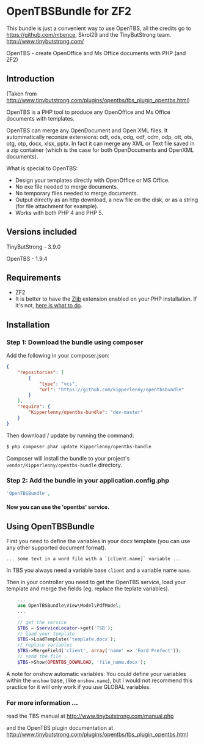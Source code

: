 OpenTBSBundle for ZF2
=========================

This bundle is just a convenient way to use OpenTBS, all the credits go to https://github.com/mbence, Skrol29 and the TinyButStrong team. http://www.tinybutstrong.com/

OpenTBS - create OpenOffice and Ms Office documents with PHP (and ZF2)


## Introduction

(Taken from http://www.tinybutstrong.com/plugins/opentbs/tbs_plugin_opentbs.html)

OpenTBS is a PHP tool to produce any OpenOffice and Ms Office documents with templates.

OpenTBS can merge any OpenDocument and Open XML files. It autommatically reconize extensions: odt, ods, odg, odf, odm, odp, ott, ots, otg, otp, docx, xlsx, pptx.
In fact it can merge any XML or Text file saved in a zip container (which is the case for both OpenDocuments and OpenXML documents).

What is special to OpenTBS:
* Design your templates directly with OpenOffice or MS Office.
* No exe file needed to merge documents.
* No temporary files needed to merge documents.
* Output directly as an http download, a new file on the disk, or as a string (for file attachment for example).
* Works with both PHP 4 and PHP 5.

## Versions included
TinyButStrong - 3.9.0

OpenTBS - 1.9.4

## Requirements

* ZF2
* It is better to have the [Zlib](http://www.php.net/manual/en/book.zlib.php) extension enabled on your PHP installation. If it's not, [here is what to do](http://www.tinybutstrong.com/plugins/opentbs/tbs_plugin_opentbs.html#zlib).

## Installation

### Step 1: Download the bundle using composer

Add the following in your composer.json:

```json
{
    "repositories": [
        {
            "type": "vcs",
            "url": "https://github.com/kipperlenny/opentbsbundle"
        }
    ],
    "require": {
        "Kipperlenny/opentbs-bundle": "dev-master"
    }
}
```

Then download / update by running the command:

``` bash
$ php composer.phar update Kipperlenny/opentbs-bundle
```

Composer will install the bundle to your project's `vendor/Kipperlenny/opentbs-bundle` directory.

### Step 2: Add the bundle in your application.config.php

```php
'OpenTBSBundle',
```

#### Now you can use the 'opentbs' service.


## Using OpenTBSBundle

First you need to define the variables in your docx template (you can use any other supported document format).
```
... some text in a word file with a `[client.name]` variable ...

```
In TBS you always need a variable base `client` and a variable name `name`.

Then in your controller you need to get the OpenTBS service, load your template and merge the fields (eg. replace the teplate variables).
```php
	...
	use OpenTBSBundle\View\Model\PdfModel;
	...

    // get the service
    $TBS = $serviceLocator->get('TSB');
    // load your template
    $TBS->LoadTemplate('template.docx');
    // replace variables
    $TBS->MergeField('client', array('name' => 'Ford Prefect'));
    // send the file
    $TBS->Show(OPENTBS_DOWNLOAD, 'file_name.docx');
```
A note for onshow automatic variables:
You could define your variables within the `onshow` base, (like `onshow.name`), but I would not recommend this practice for it will only work if you use GLOBAL variables.


### For more information ...
read the TBS manual at http://www.tinybutstrong.com/manual.php

and the OpenTBS plugin documentation at http://www.tinybutstrong.com/plugins/opentbs/tbs_plugin_opentbs.html

